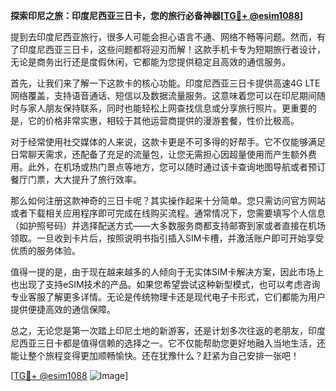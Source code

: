 **探索印尼之旅：印度尼西亚三日卡，您的旅行必备神器[[TG💪+ @esim1088](https://t.me/s/esim1088)]**

提到去印度尼西亚旅行，很多人可能会担心语言不通、网络不畅等问题。然而，有了印度尼西亚三日卡，这些问题都将迎刃而解！这款手机卡专为短期旅行者设计，无论是商务出行还是度假休闲，它都能为您提供稳定且高效的通信服务。

首先，让我们来了解一下这款卡的核心功能。印度尼西亚三日卡提供高速4G LTE网络覆盖，支持语音通话、短信以及数据流量服务。这意味着您可以在印尼期间随时与家人朋友保持联系，同时也能轻松上网查找信息或分享旅行照片。更重要的是，它的价格非常实惠，相较于其他运营商提供的漫游套餐，性价比极高。

对于经常使用社交媒体的人来说，这款卡更是不可多得的好帮手。它不仅能够满足日常聊天需求，还配备了充足的流量包，让您无需担心因超量使用而产生额外费用。此外，在机场或热门景点等地方，您可以随时通过该卡查询地图导航或者预订餐厅门票，大大提升了旅行效率。

那么如何注册这款神奇的三日卡呢？其实操作起来十分简单。您只需访问官方网站或者下载相关应用程序即可完成在线购买流程。通常情况下，您需要填写个人信息（如护照号码）并选择配送方式——大多数服务商都支持邮寄到家或者直接在机场领取。一旦收到卡片后，按照说明书指引插入SIM卡槽，并激活账户即可开始享受优质的服务体验。

值得一提的是，由于现在越来越多的人倾向于无实体SIM卡解决方案，因此市场上也出现了支持eSIM技术的产品。如果您希望尝试这种新型模式，也可以考虑咨询专业客服了解更多详情。无论是传统物理卡还是现代电子卡形式，它们都能为用户提供便捷高效的通信保障。

总之，无论您是第一次踏上印尼土地的新游客，还是计划多次往返的老朋友，印度尼西亚三日卡都是值得信赖的选择之一。它不仅能帮助您更好地融入当地生活，还能让整个旅程变得更加顺畅愉快。还在犹豫什么？赶紧为自己安排一张吧！

[[TG💪+ @esim1088](https://t.me/s/esim1088) ![Image](https://i.postimg.cc/4NQfJmqS/Snipaste-2025-05-13-00-14-12.png)]